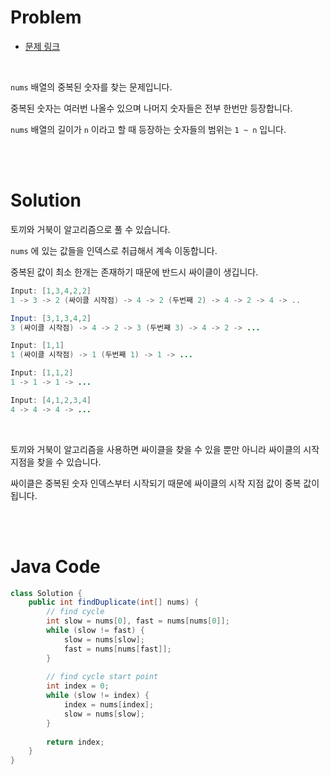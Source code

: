 # Problem

- [문제 링크](https://leetcode.com/problems/find-the-duplicate-number/)

<br>

`nums` 배열의 중복된 숫자를 찾는 문제입니다.

중복된 숫자는 여러번 나올수 있으며 나머지 숫자들은 전부 한번만 등장합니다.

`nums` 배열의 길이가 `n` 이라고 할 때 등장하는 숫자들의 범위는 `1 ~ n` 입니다.

<br><br>

# Solution

토끼와 거북이 알고리즘으로 풀 수 있습니다.

`nums` 에 있는 값들을 인덱스로 취급해서 계속 이동합니다.

중복된 값이 최소 한개는 존재하기 때문에 반드시 싸이클이 생깁니다.

```java
Input: [1,3,4,2,2]
1 -> 3 -> 2 (싸이클 시작점) -> 4 -> 2 (두번째 2) -> 4 -> 2 -> 4 -> ..

Input: [3,1,3,4,2]
3 (싸이클 시작점) -> 4 -> 2 -> 3 (두번째 3) -> 4 -> 2 -> ...

Input: [1,1]
1 (싸이클 시작점) -> 1 (두번째 1) -> 1 -> ...

Input: [1,1,2]
1 -> 1 -> 1 -> ...

Input: [4,1,2,3,4]
4 -> 4 -> 4 -> ...
```

<br>

토끼와 거북이 알고리즘을 사용하면 싸이클을 찾을 수 있을 뿐만 아니라 싸이클의 시작 지점을 찾을 수 있습니다.

싸이클은 중복된 숫자 인덱스부터 시작되기 때문에 싸이클의 시작 지점 값이 중복 값이 됩니다.

<br><br>

# Java Code

```java
class Solution {
    public int findDuplicate(int[] nums) {
        // find cycle
        int slow = nums[0], fast = nums[nums[0]];
        while (slow != fast) {
            slow = nums[slow];
            fast = nums[nums[fast]];
        }
        
        // find cycle start point        
        int index = 0;
        while (slow != index) {
            index = nums[index];
            slow = nums[slow];
        }
        
        return index;
    }
}
```
